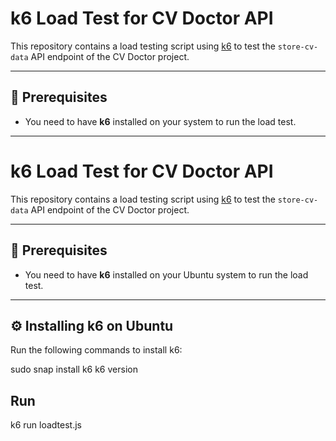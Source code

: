 # k6 Load Test for CV Doctor API

This repository contains a load testing script using [k6](https://k6.io/) to test the `store-cv-data` API endpoint of the CV Doctor project.

---

## 🧰 Prerequisites

- You need to have **k6** installed on your system to run the load test.

---

# k6 Load Test for CV Doctor API

This repository contains a load testing script using [k6](https://k6.io/) to test the `store-cv-data` API endpoint of the CV Doctor project.

---

## 🧰 Prerequisites

- You need to have **k6** installed on your Ubuntu system to run the load test.

---

## ⚙️ Installing k6 on Ubuntu

Run the following commands to install k6:

sudo snap install k6
k6 version


##  Run
k6 run loadtest.js

